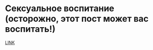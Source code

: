 # Сексуальное воспитание (осторожно, этот пост может вас воспитать!)



[LINK](https://varlamov.ru/2095201.html)